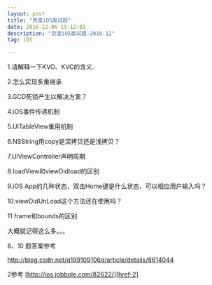 ```yaml
---
layout: post
title: "百度iOS面试题"
date: 2016-12-06 15:12:01
description: "百度iOS面试题-2016.12"
tag: iOS

---
```


1.请解释一下KVO、KVC的含义.

2.怎么实现多重继承 

3.GCD死锁产生以解决方案？ 

4.iOS事件传递机制 

5.UITableView重用机制 

6.NSString用copy是深拷贝还是浅拷贝？ 

7.UIViewController声明周期 

8.loadView和viewDidload的区别 

9.iOS App的几种状态，双击Home键是什么状态，可以相应用户输入吗？ 

10.viewDidUnLoad这个方法还在使用吗？ 

11.frame和bounds的区别

大概就记得这么多。。。 

8、10 题答案参考 

[http://blog.csdn.net/q199109106q/article/details/8614044 ][href-1]

2参考   [http://ios.jobbole.com/82622/][href-2]

[href-1]: http://blog.csdn.net/q199109106q/article/details/8614044 
[href-2]: http://ios.jobbole.com/82622/